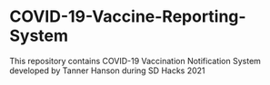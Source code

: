 # COVID-19-Vaccine-Reporting-System
This repository contains COVID-19 Vaccination Notification System developed by Tanner Hanson during SD Hacks 2021
